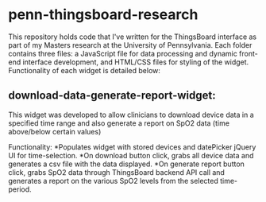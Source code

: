# penn-thingsboard-research
This repository holds code that I've written for the ThingsBoard interface as part of my Masters research at the University of 
Pennsylvania. Each folder contains three files: a JavaScript file for data processing and dynamic front-end interface development,
and HTML/CSS files for styling of the widget. Functionality of each widget is detailed below:

## **download-data-generate-report-widget:**

This widget was developed to allow clinicians to download device data in a specified time range and also generate a report on SpO2 data (time above/below certain values)

  Functionality: 
    *Populates widget with stored devices and datePicker jQuery UI for time-selection.
    *On download button click, grabs all device data and generates a csv file with the data displayed. 
    *On generate report button click, grabs SpO2 data through ThingsBoard backend API call and generates a report on the various SpO2 levels
    from the selected time-period. 
